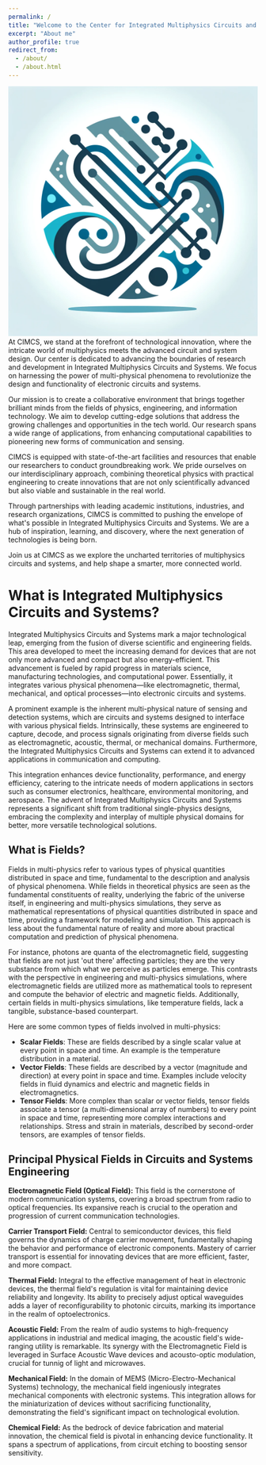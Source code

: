 ```yaml
---
permalink: /
title: "Welcome to the Center for Integrated Multiphysics Circuits and Systems (CIMCS)"
excerpt: "About me"
author_profile: true
redirect_from: 
  - /about/
  - /about.html
---
```

![logo](https://raw.githubusercontent.com/FLYR01/CIMCS.github.io/master/images/profile.png)
At CIMCS, we stand at the forefront of technological innovation, where the intricate world of multiphysics meets the advanced circuit and system design. Our center is dedicated to advancing the boundaries of research and development in Integrated Multiphysics Circuits and Systems. We focus on harnessing the power of multi-physical phenomena to revolutionize the design and functionality of electronic circuits and systems.

Our mission is to create a collaborative environment that brings together brilliant minds from the fields of physics, engineering, and information technology. We aim to develop cutting-edge solutions that address the growing challenges and opportunities in the tech world. Our research spans a wide range of applications, from enhancing computational capabilities to pioneering new forms of communication and sensing.

CIMCS is equipped with state-of-the-art facilities and resources that enable our researchers to conduct groundbreaking work. We pride ourselves on our interdisciplinary approach, combining theoretical physics with practical engineering to create innovations that are not only scientifically advanced but also viable and sustainable in the real world.

Through partnerships with leading academic institutions, industries, and research organizations, CIMCS is committed to pushing the envelope of what's possible in Integrated Multiphysics Circuits and Systems. We are a hub of inspiration, learning, and discovery, where the next generation of technologies is being born.

Join us at CIMCS as we explore the uncharted territories of multiphysics circuits and systems, and help shape a smarter, more connected world.

What is Integrated Multiphysics Circuits and Systems?
======
Integrated Multiphysics Circuits and Systems mark a major technological leap, emerging from the fusion of diverse scientific and engineering fields. This area developed to meet the increasing demand for devices that are not only more advanced and compact but also energy-efficient. This advancement is fueled by rapid progress in materials science, manufacturing technologies, and computational power. Essentially, it integrates various physical phenomena—like electromagnetic, thermal, mechanical, and optical processes—into electronic circuits and systems. 

A prominent example is the inherent multi-physical nature of sensing and detection systems, which are circuits and systems designed to interface with various physical fields. Intrinsically, these systems are engineered to capture, decode, and process signals originating from diverse fields such as electromagnetic, acoustic, thermal, or mechanical domains. Furthermore, the Integrated Multiphysics Circuits and Systems can extend it to advanced applications in communication and computing.


This integration enhances device functionality, performance, and energy efficiency, catering to the intricate needs of modern applications in sectors such as consumer electronics, healthcare, environmental monitoring, and aerospace. The advent of Integrated Multiphysics Circuits and Systems represents a significant shift from traditional single-physics designs, embracing the complexity and interplay of multiple physical domains for better, more versatile technological solutions.

##  What is Fields?

Fields in multi-physics refer to various types of physical quantities distributed in space and time, fundamental to the description and analysis of physical phenomena. While fields in theoretical physics are seen as the fundamental constituents of reality, underlying the fabric of the universe itself, in engineering and multi-physics simulations, they serve as mathematical representations of physical quantities distributed in space and time, providing a framework for modeling and simulation. This approach is less about the fundamental nature of reality and more about practical computation and prediction of physical phenomena. 

For instance, photons are quanta of the electromagnetic field, suggesting that fields are not just 'out there' affecting particles; they are the very substance from which what we perceive as particles emerge. This contrasts with the perspective in engineering and multi-physics simulations, where electromagnetic fields are utilized more as mathematical tools to represent and compute the behavior of electric and magnetic fields. Additionally, certain fields in multi-physics simulations, like temperature fields, lack a tangible, substance-based counterpart.

Here are some common types of fields involved in multi-physics:

- **Scalar Fields**: These are fields described by a single scalar value at every point in space and time. An example is the temperature distribution in a material.
- **Vector Fields**: These fields are described by a vector (magnitude and direction) at every point in space and time. Examples include velocity fields in fluid dynamics and electric and magnetic fields in electromagnetics.
- **Tensor Fields**: More complex than scalar or vector fields, tensor fields associate a tensor (a multi-dimensional array of numbers) to every point in space and time, representing more complex interactions and relationships. Stress and strain in materials, described by second-order tensors, are examples of tensor fields.


## Principal Physical Fields in Circuits and Systems Engineering

**Electromagnetic Field (Optical Field):** This field is the cornerstone of modern communication systems, covering a broad spectrum from radio to optical frequencies. Its expansive reach is crucial to the operation and progression of current communication technologies.

**Carrier Transport Field:** Central to semiconductor devices, this field governs the dynamics of charge carrier movement, fundamentally shaping the behavior and performance of electronic components. Mastery of carrier transport is essential for innovating devices that are more efficient, faster, and more compact.

**Thermal Field:** Integral to the effective management of heat in electronic devices, the thermal field's regulation is vital for maintaining device reliability and longevity. Its ability to precisely adjust optical waveguides adds a layer of reconfigurability to photonic circuits, marking its importance in the realm of optoelectronics.

**Acoustic Field:** From the realm of audio systems to high-frequency applications in industrial and medical imaging, the acoustic field's wide-ranging utility is remarkable. Its synergy with the Electromagnetic Field is leveraged in Surface Acoustic Wave devices and acousto-optic modulation, crucial for tunnig of light and microwaves.

**Mechanical Field:** In the domain of MEMS (Micro-Electro-Mechanical Systems) technology, the mechanical field ingeniously integrates mechanical components with electronic systems. This integration allows for the miniaturization of devices without sacrificing functionality, demonstrating the field's significant impact on technological evolution.

**Chemical Field:** As the bedrock of device fabrication and material innovation, the chemical field is pivotal in enhancing device functionality. It spans a spectrum of applications, from circuit etching to boosting sensor sensitivity.



